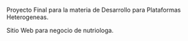 Proyecto Final para la materia de Desarrollo para Plataformas Heterogeneas.

Sitio Web para negocio de nutriologa.
